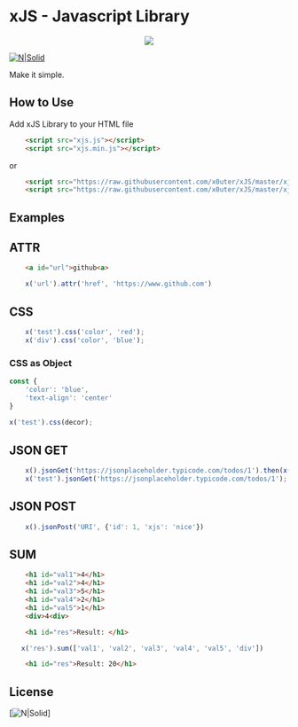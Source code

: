 # xJS - Javascript Library

<p align="center">
  <img src="https://github.com/x0uter/xJS/raw/master/assets/xjs.png"/>
</p>

[![N|Solid](https://github.com/x0uter/xJS/raw/master/assets/xjs.gif)](https://github.com/x0uter/xJS)

Make it simple.

## How to Use
Add xJS Library to your HTML file
```html
    <script src="xjs.js"></script>
    <script src="xjs.min.js"></script>
```
or
```html
    <script src="https://raw.githubusercontent.com/x0uter/xJS/master/xjs.js"></script>
    <script src="https://raw.githubusercontent.com/x0uter/xJS/master/xjs.min.js"></script>
```

## Examples

## ATTR
```html
    <a id="url">github<a>
```

```js
    x('url').attr('href', 'https://www.github.com')
```

## CSS
```js
    x('test').css('color', 'red');
    x('div').css('color', 'blue');
```

### CSS as Object
```js
const {
    'color': 'blue',
    'text-align': 'center'
}
					    
x('test').css(decor);
```

## JSON GET
```js
    x().jsonGet('https://jsonplaceholder.typicode.com/todos/1').then(x('test').add)
    x('test').jsonGet('https://jsonplaceholder.typicode.com/todos/1');
```

## JSON POST
```js
    x().jsonPost('URI', {'id': 1, 'xjs': 'nice'})
```

## SUM
```html
    <h1 id="val1">4</h1>
    <h1 id="val2">4</h1>
    <h1 id="val3">5</h1>
    <h1 id="val4">2</h1>
    <h1 id="val5">1</h1>
    <div>4<div>

    <h1 id="res">Result: </h1>
```
```js
   x('res').sum(['val1', 'val2', 'val3', 'val4', 'val5', 'div'])
```

```html
    <h1 id="res">Result: 20</h1>
```


License
----
[![N|Solid](https://cdn-images-1.medium.com/max/800/1*C87EjxGeMPrkTuVRVWVg4w.png)]